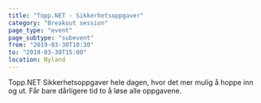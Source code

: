 ```yaml
---
title: "Topp.NET - Sikkerhetsoppgaver"
category: "Breakout session"
page_type: "event"
page_subtype: "subevent"
from: "2019-03-30T10:30"
to: "2019-03-30T15:00"
location: Nyland
---
```


Topp.NET Sikkerhetsoppgaver hele dagen, hvor det mer mulig å hoppe inn og ut. Får bare dårligere tid to å løse alle oppgavene.